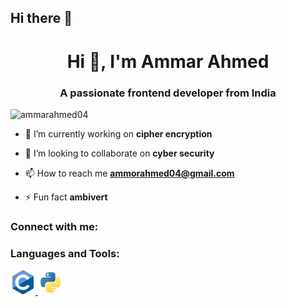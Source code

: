 ## Hi there 👋

<!--
**AmmarAhmed04/AmmarAhmed04** is a ✨ _special_ ✨ repository because its `README.md` (this file) appears on your GitHub profile.
<img src="https://user-images.githubusercontent.com/74038190/213910845-af37a709-8995-40d6-be59-724526e3c3d7.gif" alt="MasterHead" />
Here are some ideas to get you started:

- 🔭 I’m currently working on ...
- 🌱 I’m currently learning ...
- 👯 I’m looking to collaborate on ...
- 🤔 I’m looking for help with ...
- 💬 Ask me about ...
- 📫 How to reach me: ...
- 😄 Pronouns: ...
- ⚡ Fun fact: ...
-->
<h1 align="center">Hi 👋, I'm Ammar Ahmed</h1>
<h3 align="center">A passionate frontend developer from India</h3>

<p align="left"> <img src="https://komarev.com/ghpvc/?username=ammarahmed04&label=Profile%20views&color=0e75b6&style=flat" alt="ammarahmed04" /> </p>

- 🔭 I’m currently working on **cipher encryption**

- 👯 I’m looking to collaborate on **cyber security**

- 📫 How to reach me **ammorahmed04@gmail.com**

- ⚡ Fun fact **ambivert**

<h3 align="left">Connect with me:</h3>
<p align="left">
</p>

<h3 align="left">Languages and Tools:</h3>
<p align="left"> <a href="https://www.cprogramming.com/" target="_blank" rel="noreferrer"> <img src="https://raw.githubusercontent.com/devicons/devicon/master/icons/c/c-original.svg" alt="c" width="40" height="40"/> </a> <a href="https://www.python.org" target="_blank" rel="noreferrer"> <img src="https://raw.githubusercontent.com/devicons/devicon/master/icons/python/python-original.svg" alt="python" width="40" height="40"/> </a> </p>

